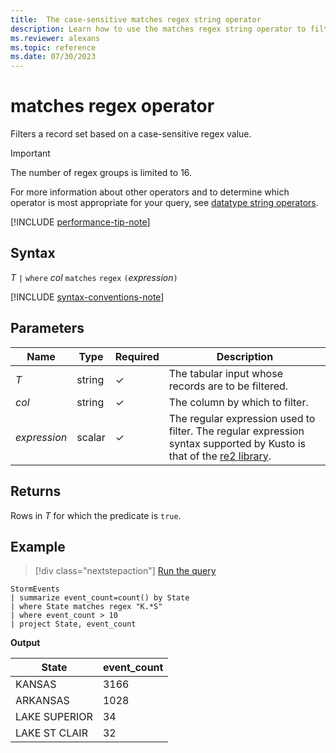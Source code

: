 ```yaml
---
title:  The case-sensitive matches regex string operator
description: Learn how to use the matches regex string operator to filter a record set based on a case-sensitive regex value.
ms.reviewer: alexans
ms.topic: reference
ms.date: 07/30/2023
---
```

# matches regex operator

Filters a record set based on a case-sensitive regex value.

> [!IMPORTANT]
> The number of regex groups is limited to 16.

For more information about other operators and to determine which operator is most appropriate for your query, see [datatype string operators](datatypes-string-operators.md).

[!INCLUDE [performance-tip-note](../../includes/performance-tip-note.md)]

## Syntax

*T* `|` `where` *col* `matches` `regex` `(`*expression*`)`

[!INCLUDE [syntax-conventions-note](../../includes/syntax-conventions-note.md)]

## Parameters

| Name | Type | Required | Description |
|--|--|--|--|
| *T* | string | &check; | The tabular input whose records are to be filtered.|
| *col* | string | &check; | The column by which to filter.|
| *expression* | scalar | &check; | The regular expression used to filter. The regular expression syntax supported by Kusto is that of the [re2 library](re2-library.md). |

## Returns

Rows in *T* for which the predicate is `true`.

## Example

> [!div class="nextstepaction"]
> <a href="https://dataexplorer.azure.com/clusters/help/databases/Samples?query=H4sIAAAAAAAAAwsuyS/KdS1LzSsp5qpRKC7NzU0syqxKVUgFCcUn55fmldiCSQ1NhaRKheCSxJJUoMLyjNSiVAhPITexJDkjtVihKDU9tUJByVtPK1gJrgTJHAU7BUMDoERBUX5WanIJRLcOsgoA+5LANo0AAAA=" target="_blank">Run the query</a>

```kusto
StormEvents
| summarize event_count=count() by State
| where State matches regex "K.*S"
| where event_count > 10
| project State, event_count
```

**Output**

|State|event_count|
|-----|-----------|
|KANSAS|3166|
|ARKANSAS|1028|
|LAKE SUPERIOR|34|
|LAKE ST CLAIR|32|  
